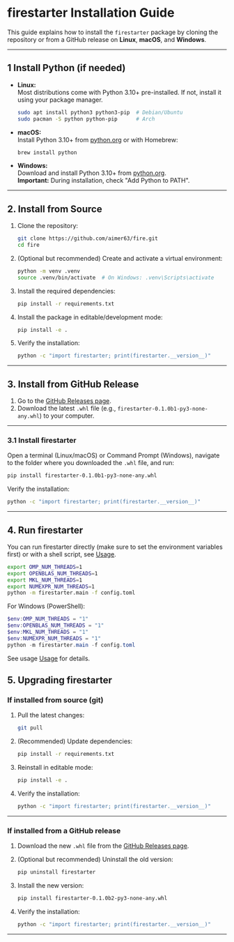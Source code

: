 # firestarter Installation Guide

This guide explains how to install the `firestarter` package by cloning the repository or from a GitHub release on **Linux**, **macOS**, and **Windows**.

---

## 1 Install Python (if needed)

- **Linux:**  
  Most distributions come with Python 3.10+ pre-installed. If not, install it using your package
  manager.

  ```sh
  sudo apt install python3 python3-pip  # Debian/Ubuntu
  sudo pacman -S python python-pip      # Arch
  ```

- **macOS:**  
  Install Python 3.10+ from [python.org](https://www.python.org/downloads/) or with Homebrew:

  ```sh
  brew install python
  ```

- **Windows:**  
  Download and install Python 3.10+ from [python.org](https://www.python.org/downloads/windows/).  
  **Important:** During installation, check "Add Python to PATH".

---

## 2. Install from Source

1. Clone the repository:

   ```sh
   git clone https://github.com/aimer63/fire.git
   cd fire
   ```

2. (Optional but recommended) Create and activate a virtual environment:

   ```sh
   python -m venv .venv
   source .venv/bin/activate  # On Windows: .venv\Scripts\activate
   ```

3. Install the required dependencies:

   ```sh
   pip install -r requirements.txt
   ```

4. Install the package in editable/development mode:

   ```sh
   pip install -e .
   ```

5. Verify the installation:

   ```sh
   python -c "import firestarter; print(firestarter.__version__)"
   ```

---

## 3. Install from GitHub Release

1. Go to the [GitHub Releases page](https://github.com/aimer63/fire/releases).
2. Download the latest `.whl` file (e.g., `firestarter-0.1.0b1-py3-none-any.whl`) to your computer.

---

### 3.1 Install firestarter

Open a terminal (Linux/macOS) or Command Prompt (Windows), navigate to the folder where you
downloaded the `.whl` file, and run:

```sh
pip install firestarter-0.1.0b1-py3-none-any.whl
```

Verify the installation:

```sh
python -c "import firestarter; print(firestarter.__version__)"
```

---

## 4. Run firestarter

You can run firestarter directly (make sure to set the environment variables first) or
with a shell script, see [Usage](../docs/usage.md).

```sh
export OMP_NUM_THREADS=1
export OPENBLAS_NUM_THREADS=1
export MKL_NUM_THREADS=1
export NUMEXPR_NUM_THREADS=1
python -m firestarter.main -f config.toml
```

For Windows (PowerShell):

```powershell
$env:OMP_NUM_THREADS = "1"
$env:OPENBLAS_NUM_THREADS = "1"
$env:MKL_NUM_THREADS = "1"
$env:NUMEXPR_NUM_THREADS = "1"
python -m firestarter.main -f config.toml
```

See usage [Usage](../docs/usage.md) for details.

## 5. Upgrading firestarter

### If installed from source (git)

1. Pull the latest changes:

   ```sh
   git pull
   ```

2. (Recommended) Update dependencies:

   ```sh
   pip install -r requirements.txt
   ```

3. Reinstall in editable mode:

   ```sh
   pip install -e .
   ```

4. Verify the installation:

   ```sh
   python -c "import firestarter; print(firestarter.__version__)"
   ```

---

### If installed from a GitHub release

1. Download the new `.whl` file from the [GitHub Releases page](https://github.com/aimer63/fire/releases).
2. (Optional but recommended) Uninstall the old version:

   ```sh
   pip uninstall firestarter
   ```

3. Install the new version:

   ```sh
   pip install firestarter-0.1.0b2-py3-none-any.whl
   ```

4. Verify the installation:

   ```sh
   python -c "import firestarter; print(firestarter.__version__)"
   ```

---
